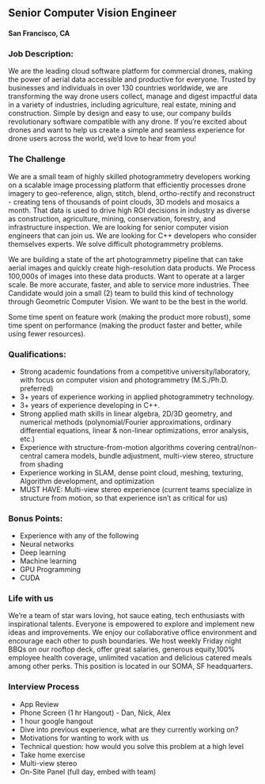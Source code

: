 ## Senior Computer Vision Engineer
#### San Francisco, CA

### Job Description:
We are the leading cloud software platform for commercial drones, making the power of aerial data accessible and productive for everyone. Trusted by businesses and individuals in over 130 countries worldwide, we are transforming the way drone users collect, manage and digest impactful data in a variety of industries, including agriculture, real estate, mining and construction. Simple by design and easy to use, our company builds revolutionary software compatible with any drone. If you’re excited about drones and want to help us create a simple and seamless experience for drone users across the world, we’d love to hear from you!

### The Challenge
We are a small team of highly skilled photogrammetry developers working on a scalable image processing platform that efficiently processes drone imagery to geo-reference, align, stitch, blend, ortho-rectify and reconstruct - creating tens of thousands of point clouds, 3D models and mosaics a month. That data is used to drive high ROI decisions in industry as diverse as construction, agriculture, mining, conservation, forestry, and infrastructure inspection. We are looking for senior computer vision engineers that can join us. We are looking for C++ developers who consider themselves experts. We solve difficult photogrammetry problems.

We are building a state of the art photogrammetry pipeline that can take aerial images and quickly create high-resolution data products. We Process 100,000s of images into these data products. Want to operate at a larger scale. Be more accurate, faster, and able to service more industries. Thee Candidate would join a small (2) team to build this kind of technology through Geometric Computer Vision. We want to be the best in the world.

Some time spent on feature work (making the product more robust), some time spent on performance (making the product faster and better, while using fewer resources).

### Qualifications:
+	Strong academic foundations from a competitive university/laboratory, with focus on computer vision and photogrammetry (M.S./Ph.D. preferred)
+	3+ years of experience working in applied photogrammetry technology.
+	3+ years of experience developing in C++.
+	Strong applied math skills in linear algebra, 2D/3D geometry, and numerical methods (polynomial/Fourier approximations, ordinary differential equations, linear & non-linear optimizations, error analysis, etc.)
+	Experience with structure-from-motion algorithms covering central/non-central camera models, bundle adjustment, multi-view stereo, structure from shading
+	Experience working in SLAM, dense point cloud, meshing, texturing, Algorithm development, and optimization
+	MUST HAVE: Multi-view stereo experience (current teams specialize in structure from motion, so that experience isn’t as critical for us)

### Bonus Points:
+	Experience with any of the following
  + Neural networks
  + Deep learning
  + Machine learning
  + GPU Programming
  + CUDA

### Life with us
We’re a team of star wars loving, hot sauce eating, tech enthusiasts with inspirational talents. Everyone is empowered to explore and implement new ideas and improvements. We enjoy our collaborative office environment and encourage each other to push boundaries. We host weekly Friday night BBQs on our rooftop deck, offer great salaries, generous equity,100% employee health coverage, unlimited vacation and delicious catered meals among other perks. This position is located in our SOMA, SF headquarters.

### Interview Process
+	App Review
+	Phone Screen (1 hr Hangout) - Dan, Nick, Alex
  + 1 hour google hangout
  + Dive into previous experience, what are they currently working on?
  + Motivations for wanting to work with us
  + Technical question: how would you solve this problem at a high level
+	Take home exercise
  + Multi-view stereo
+	On-Site Panel (full day, embed with team)


